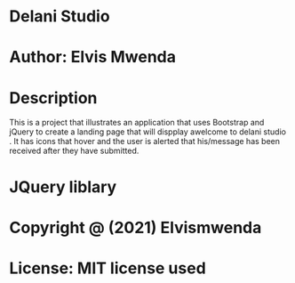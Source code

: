 # Delani Studio
# Author: Elvis Mwenda
# Description
This is a project that illustrates an application
that uses Bootstrap and jQuery to create a landing page 
that will dispplay awelcome to delani studio .
It has icons that hover and the user is alerted that 
his/message has been received after they have submitted.

# JQuery liblary
# Copyright @ (2021) Elvismwenda
# License: MIT license used
